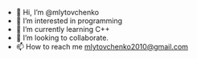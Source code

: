 - 👋 Hi, I’m @mlytovchenko
- 👀 I’m interested in programming
- 🌱 I’m currently learning C++
- 💞️ I’m looking to collaborate.
- 📫 How to reach me mlytovchenko2010@gmail.com

<!---
mlytovchenko/mlytovchenko is a ✨ special ✨ repository because its `README.md` (this file) appears on your GitHub profile.
You can click the Preview link to take a look at your changes.
--->
